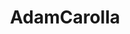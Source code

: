 ---
title: AdamCarolla
crosslinks:
- youtubefactsbot
- JoeRogan
- youtubot
- autourbanbot
- livven
- autotldr
- Carolla
- opieandanthony
- Earwolf
- accounting
- alotabot
- londonontario
- browns
- IAmA
- u_imguralbumbot
- TheDickShow
- '2014'
- anti_gif_bot
- Accounting
- subreddit_stats
---
